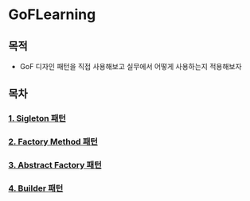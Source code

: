 # GoFLearning
## 목적
- GoF 디자인 패턴을 직접 사용해보고 실무에서 어떻게 사용하는지 적용해보자

## 목차

### [1. Sigleton 패턴](https://github.com/HYK97/GoFLearning/blob/main/src/main/java/singleton/singleton.md)

### [2. Factory Method 패턴](https://github.com/HYK97/GoFLearning/blob/main/src/main/java/factorymethod/factorymethod.md)

### [3. Abstract Factory 패턴](https://github.com/HYK97/GoFLearning/blob/main/src/main/java/abstract_factory/abstract%20factory.md)

### [4. Builder 패턴](https://github.com/HYK97/GoFLearning/tree/main/src/main/java/builder/builder.md)

